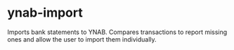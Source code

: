 # ynab-import
Imports bank statements to YNAB. Compares transactions to report missing ones and allow the user to import them individually.
